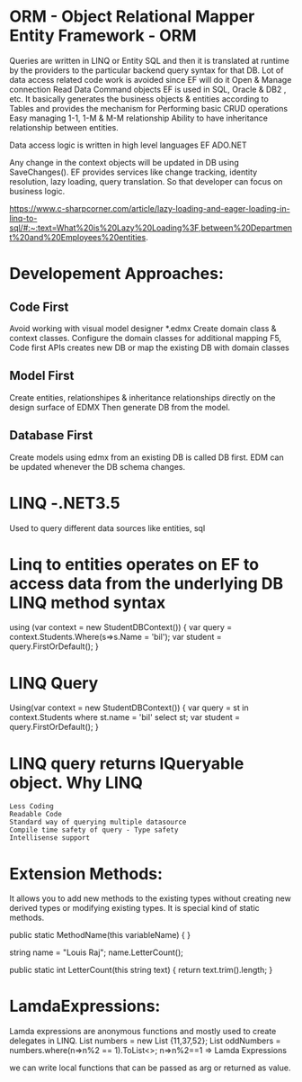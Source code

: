 ﻿ORM - Object Relational Mapper
Entity Framework - ORM
======================
Queries are written in LINQ or Entity SQL and then it is translated at runtime by the providers to the particular backend query syntax for that DB.
Lot of data access related code work is avoided since EF will do it
    <emsp>Open & Manage connection
    Read Data
    Command objects
EF is used in SQL, Oracle & DB2 , etc.
It basically generates the business objects & entities according to Tables and provides the mechanism for
    Performing basic CRUD operations
    Easy managing 1-1, 1-M & M-M relationship
    Ability to have inheritance relationship between entities.

Data access logic is written in high level languages
    EF
        ADO.NET

Any change in the context objects will be updated in DB using SaveChanges().
EF provides services like change tracking, identity resolution, lazy loading, query translation. So that developer can focus on business logic.

https://www.c-sharpcorner.com/article/lazy-loading-and-eager-loading-in-linq-to-sql/#:~:text=What%20is%20Lazy%20Loading%3F,between%20Department%20and%20Employees%20entities.


Developement Approaches:
========================

Code First
----------
Avoid working with visual model designer *.edmx
Create domain class & context classes.
Configure the domain classes for additional mapping
F5, Code first APIs creates new DB or map the existing DB with domain classes

Model First
-----------
Create entities, relationshipes & inheritance relationships directly on the design surface of EDMX
Then generate DB from the model.

Database First
---------------
Create models using edmx from an existing DB is called DB first.
EDM can be updated whenever the DB schema changes.

LINQ -.NET3.5
==============
Used to query different data sources like entities, sql 

Linq to entities operates on EF to access data from the underlying DB
LINQ method syntax
==================
using (var context = new StudentDBContext())
{
 var query =  context.Students.Where(s=>s.Name = 'bil');
 var student = query.FirstOrDefault<Student>();
}
    
LINQ Query
===========
Using(var context = new StudentDBContext())
{
 var query = st in context.Students
             where st.name = 'bil'
             select st;
 var student = query.FirstOrDefault<Student>();
}

LINQ query returns **IQueryable** object.
Why LINQ
========
    Less Coding
    Readable Code
    Standard way of querying multiple datasource
    Compile time safety of query - Type safety
    Intellisense support
    
Extension Methods:
=================
It allows you to add new methods to the existing types without creating new derived types or modifying existing types.
It is special kind of static methods.

public static <ReturnType> MethodName(this <ExtensionType> variableName) {
    }
    
 string name = "Louis Raj";
 name.LetterCount();
    
public static int LetterCount(this string text)
{
return text.trim().length;
}

LamdaExpressions:
=================
Lamda expressions are anonymous functions and mostly used to create delegates in LINQ.
List<int> numbers = new List<int> {11,37,52};
List<int> oddNumbers =  numbers.where(n=>n%2 == 1).ToList<>;
    n=>n%2==1    => Lamda Expressions
    
we can write local functions that can be passed as arg or returned as value.
